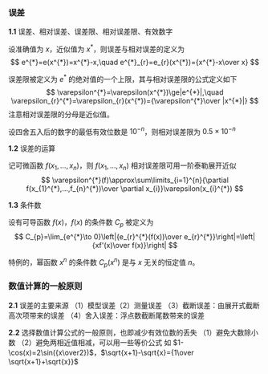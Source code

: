 ### 误差

**1.1** 误差、相对误差、误差限、相对误差限、有效数字

设准确值为 $x$，近似值为 $x^{*}$，则误差与相对误差的定义为
$$
e^{*}=e(x^{*})=x^{*}-x,\quad e^{*}_{r}=e_{r}(x^{*})={x^{*}-x\over x}
$$

误差限被定义为 $e^{*}$ 的绝对值的一个上限，其与相对误差限的公式定义如下
$$
\varepsilon^{*}=\varepsilon(x^{*})\ge|e^{*}|,\quad \varepsilon_{r}^{*}=\varepsilon_{r}(x^{*})={\varepsilon^{*}\over |x^{*}|}
$$
注意相对误差限的分母是近似值。

设四舍五入后的数字的最低有效位数是 $10^{-n}$，则相对误差限为 $0.5\times 10^{-n}$

**1.2** 误差的运算

记可微函数 $f(x_{1},...,x_{n})$，则 $f(x_{1},...,x_{n})$ 相对误差限可用一阶泰勒展开近似
$$
\varepsilon^{*}(f)\approx\sum\limits_{i=1}^{n}{\partial f(x_{1}^{*},...,f_{n}^{*})\over \partial  x_{i}}\varepsilon(x_{i}^{*})
$$

**1.3** 条件数

设有可导函数 $f(x)$，$f(x)$ 的条件数 $C_{p}$ 被定义为
$$
C_{p}=\lim_{e^{*}\to 0}\left|{e_{r}^{*}(f(x))\over e_{r}^{*}}\right|=\left|{xf'(x)\over f(x)}\right|
$$

特例的，幂函数 $x^{n}$ 的条件数 $C_{p}(x^{n})$ 是与 $x$ 无关的恒定值 $n$。

### 数值计算的一般原则

**2.1** 误差的主要来源
（1）模型误差（2）测量误差
（3）截断误差：由展开式截断高次项带来的误差
（4）舍入误差：浮点数截断尾数带来的误差

**2.2** 选择数值计算公式的一般原则，也即减少有效位数的丢失
（1）避免大数除小数
（2）避免两相近值相减，可以用一些等价公式
如 $1-\cos(x)=2\sin({x\over2})$，$\sqrt{x+1}-\sqrt{x}={1\over \sqrt{x+1}+\sqrt{x}}$

